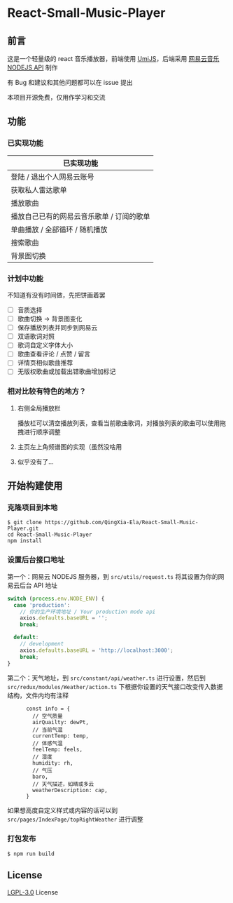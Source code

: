 # React-Small-Music-Player

## 前言

这是一个轻量级的 react 音乐播放器，前端使用 [UmiJS](https://v3.umijs.org/zh-CN/docs/getting-started)，后端采用 [网易云音乐 NODEJS API](https://github.com/Binaryify/NeteaseCloudMusicApi) 制作

有 Bug 和建议和其他问题都可以在 issue 提出

本项目开源免费，仅用作学习和交流

## 功能

### 已实现功能

| 已实现功能                                |
| ----------------------------------------- |
| 登陆 / 退出个人网易云账号                 |
| 获取私人雷达歌单                          |
| 播放歌曲                                  |
| 播放自己已有的网易云音乐歌单 / 订阅的歌单 |
| 单曲播放 / 全部循环 / 随机播放            |
| 搜索歌曲                                  |
| 背景图切换                                |

### 计划中功能

不知道有没有时间做，先把饼画着罢

- [ ] 音质选择
- [ ] 歌曲切换 -> 背景图变化
- [ ] 保存播放列表并同步到网易云
- [ ] 双语歌词对照
- [ ] 歌词自定义字体大小
- [ ] 歌曲查看评论 / 点赞 / 留言
- [ ] 详情页相似歌曲推荐
- [ ] 无版权歌曲或加载出错歌曲增加标记

### 相对比较有特色的地方？

1. 右侧全局播放栏

   播放栏可以清空播放列表，查看当前歌曲歌词，对播放列表的歌曲可以使用拖拽进行顺序调整

2. 主页左上角频谱图的实现（虽然没啥用

3. 似乎没有了...

## 开始构建使用

### 克隆项目到本地

```
$ git clone https://github.com/QingXia-Ela/React-Small-Music-Player.git
cd React-Small-Music-Player
npm install
```

### 设置后台接口地址

第一个：网易云 NODEJS 服务器，到 `src/utils/request.ts` 将其设置为你的网易云后台 API 地址
```ts
switch (process.env.NODE_ENV) {
  case 'production':
    // 你的生产环境地址 / Your production mode api
    axios.defaults.baseURL = '';
    break;

  default:
    // development
    axios.defaults.baseURL = 'http://localhost:3000';
    break;
}
```
第二个：天气地址，到 `src/constant/api/weather.ts` 进行设置，然后到 `src/redux/modules/Weather/action.ts` 下根据你设置的天气接口改变传入数据结构，文件内均有注释

```
      const info = {
        // 空气质量
        airQuailty: dewPt,
        // 当前气温
        currentTemp: temp,
        // 体感气温
        feelTemp: feels,
        // 湿度
        humidity: rh,
        // 气压
        baro,
        // 天气描述，如晴或多云
        weatherDescription: cap,
      }
```

如果想高度自定义样式或内容的话可以到 `src/pages/IndexPage/topRightWeather` 进行调整

### 打包发布

```
$ npm run build
```

## License

[LGPL-3.0](https://www.gnu.org/licenses/lgpl-3.0.txt) License